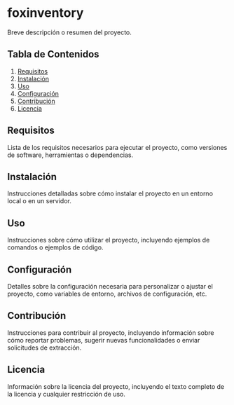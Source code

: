 # foxinventory

Breve descripción o resumen del proyecto.

## Tabla de Contenidos

1. [Requisitos](#requisitos)
2. [Instalación](#instalación)
3. [Uso](#uso)
4. [Configuración](#configuración)
5. [Contribución](#contribución)
6. [Licencia](#licencia)

## Requisitos

Lista de los requisitos necesarios para ejecutar el proyecto, como versiones de software, herramientas o dependencias.

## Instalación

Instrucciones detalladas sobre cómo instalar el proyecto en un entorno local o en un servidor.

## Uso

Instrucciones sobre cómo utilizar el proyecto, incluyendo ejemplos de comandos o ejemplos de código.

## Configuración

Detalles sobre la configuración necesaria para personalizar o ajustar el proyecto, como variables de entorno, archivos de configuración, etc.

## Contribución

Instrucciones para contribuir al proyecto, incluyendo información sobre cómo reportar problemas, sugerir nuevas funcionalidades o enviar solicitudes de extracción.

## Licencia

Información sobre la licencia del proyecto, incluyendo el texto completo de la licencia y cualquier restricción de uso.

